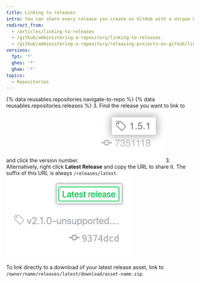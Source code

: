 ```yaml
---
title: Linking to releases
intro: You can share every release you create on GitHub with a unique URL.
redirect_from:
  - /articles/linking-to-releases
  - /github/administering-a-repository/linking-to-releases
  - /github/administering-a-repository/releasing-projects-on-github/linking-to-releases
versions:
  fpt: '*'
  ghes: '*'
  ghae: '*'
topics:
  - Repositories
---
```

{% data reusables.repositories.navigate-to-repo %}
{% data reusables.repositories.releases %}
3. Find the release you want to link to and click the version number.
   ![Releases tag information](/assets/images/help/releases/release_tag_name.png)
3. Alternatively, right click **Latest Release** and copy the URL to share it. The suffix of this URL is always `/releases/latest`.
   ![Latest release tag](/assets/images/help/releases/release_latest_release_tag.png)

To link directly to a download of your latest release asset, link to `/owner/name/releases/latest/download/asset-name.zip`.
